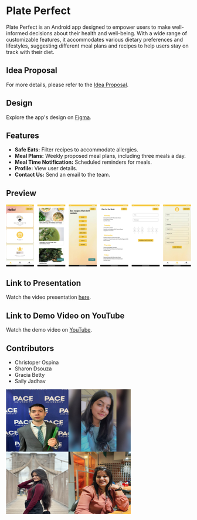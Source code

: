 # Plate Perfect

Plate Perfect is an Android app designed to empower users to make well-informed decisions about their health and well-being. With a wide range of customizable features, it accommodates various dietary preferences and lifestyles, suggesting different meal plans and recipes to help users stay on track with their diet.

## Idea Proposal
For more details, please refer to the [Idea Proposal](https://docs.google.com/document/d/1WH4igLCGn2JayA3ci811kjBUjbGURqBT/edit?usp=sharing&ouid=102167781560686034577&rtpof=true&sd=true).

## Design
Explore the app's design on [Figma](https://www.figma.com/file/WaHtcOq8zx3GQMmXaezbxi/Plate-Perfect-Design?type=whiteboard&node-id=0-1&t=BbGVux2QRRN0fjTZ-0).

## Features
- **Safe Eats:** Filter recipes to accommodate allergies.
- **Meal Plans:** Weekly proposed meal plans, including three meals a day.
- **Meal Time Notification:** Scheduled reminders for meals.
- **Profile:** View user details.
- **Contact Us:** Send an email to the team.

## Preview
![Preview](assets/Preview.png)

## Link to Presentation
Watch the video presentation [here](https://docs.google.com/presentation/d/1lNT--YTEpbHwkaYkdSoyn6-U8Dqp6lNT/edit?usp=sharing&ouid=112087055757618843227&rtpof=true&sd=true).

## Link to Demo Video on YouTube
Watch the demo video on [YouTube](https://youtu.be/9klUhgNN0cE).

## Contributors
- Christoper Ospina
- Sharon Dsouza
- Gracia Betty
- Saily Jadhav

<a href="#"><img src="assets/Chris.jpeg" align="left" height="170px" width="170px" /></a>

<a href="#"><img src="assets/Sharon.jpeg" align="left" height="170px" width="170px" /></a>

<a href="#"><img src="assets/Gracia.jpg" align="left" height="170px" width="170px" /></a>

<a href="#"><img src="assets/Saily.jpeg" align="left" height="170px" width="170px" /></a>
